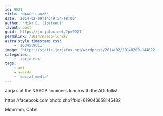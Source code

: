 ```yaml
---
id: 9921
title: 'NAACP Lunch'
date: '2014-02-09T14:49:54-08:00'
author: 'Mika E. (Ipstenu)'
layout: post
guid: 'https://jorjafox.net/?p=9921'
permalink: /2014/naacp-lunch/
astra_style_timestamp_css:
    - '1634589011'
image: 'https://static.jorjafox.net/wordpress/2014/02/20140209-144822.jpg'
categories:
    - 'Jorja Fox'
tags:
    - adi
    - awards
    - 'social media'
---
```


Jorja's at the NAACP nominees lunch with the ADI folks!

https://facebook.com/photo.php?fbid=619043658145482

Mmmmm. Cake!